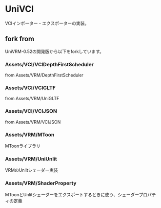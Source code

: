 # UniVCI

VCIインポーター・エクスポーターの実装。

## fork from
UniVRM-0.52の開発版から以下をforkしています。

### Assets/VCI/VCIDepthFirstScheduler
from Assets/VRM/DepthFirstScheduler

### Assets/VCI/VCIGLTF
from Assets/VRM/UniGLTF

### Assets/VCI/VCIJSON
from Assets/VRM/VCIJSON

### Assets/VRM/MToon
MToonライブラリ

### Assets/VRM/UniUnlit
VRMのUnlitシェーダー実装

### Assets/VRM/ShaderProperty
MToonとUnlitシェーダーをエクスポートするときに使う、シェーダープロパティの定義

